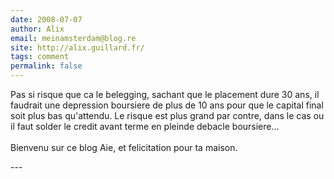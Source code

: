 ```yaml
---
date: 2008-07-07
author: Alix
email: meinamsterdam@blog.re
site: http://alix.guillard.fr/
tags: comment
permalink: false
---
```


<p>
Pas si risque que ca le belegging, sachant que le placement dure 30 ans, il faudrait une depression boursiere de plus de 10 ans pour que le capital final soit plus bas qu'attendu. Le risque est plus grand par contre, dans le cas ou il faut solder le credit avant terme en pleinde debacle boursiere...
<br/><br/>
Bienvenu sur ce blog Aie, et felicitation pour ta maison.
</p>
---